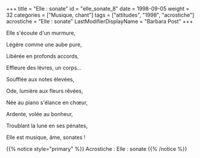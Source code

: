 +++
title = "Elle : sonate"
id = "elle_sonate_8"
date = 1998-09-05
weight = 32
categories = ["Musique, chant"]
tags = ["attitudes", "1998", "acrostiche"]
acrostiche = "Elle : sonate"
LastModifierDisplayName = "Barbara Post"
+++

Elle s'écoute d'un murmure,

Légère comme une aube pure,

Libérée en profonds accords,

Effleure des lèvres, un corps...

Soufflée aux notes élevées,

Ode, lumière aux fleurs rêvées,

Née au piano s'élance en chœur,

Ardente, volée au bonheur,

Troublant la lune en ses pénates,

Elle est musique, âme, sonates !

{{% notice style="primary" %}}
Acrostiche : Elle : sonate
{{% /notice %}}
